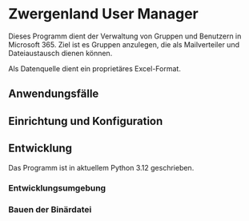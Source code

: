 # Zwergenland User Manager

Dieses Programm dient der Verwaltung von Gruppen und Benutzern in Microsoft 365. Ziel ist es Gruppen anzulegen, die als Mailverteiler und Dateiaustausch dienen können.

Als Datenquelle dient ein proprietäres Excel-Format.

## Anwendungsfälle

## Einrichtung und Konfiguration

## Entwicklung

Das Programm ist in aktuellem Python 3.12 geschrieben.

### Entwicklungsumgebung

### Bauen der Binärdatei
